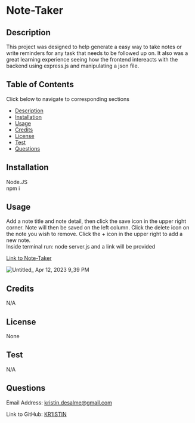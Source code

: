 # Note-Taker


## Description
This project was designed to help generate a easy way to take notes or write reminders for any task that needs to be followed up on. It also was a great learning experience seeing how the frontend intereacts with the backend using express.js and manipulating a json file. 



## Table of Contents 
Click below to navigate to corresponding sections
- [Description](#description)
- [Installation](#installation)
- [Usage](#usage)
- [Credits](#credits)
- [License](#license)
- [Test](#test)
- [Questions](#questions)

## Installation

Node.JS<br>
npm i<br>

## Usage
Add a note title and note detail, then click the save icon in the upper right corner.  Note will then be saved on the left column. Click the delete icon on the note you wish to remove. Click the + icon in the upper right to add a new note. <br>
Inside terminal run: node server.js and a link will be provided

<a href='https://tranquil-retreat-98333.herokuapp.com/'>Link to Note-Taker</a>

![Untitled_ Apr 12, 2023 9_39 PM](https://user-images.githubusercontent.com/121457179/231634271-39b278a1-2531-4757-bb1a-5c897a78dde4.gif)



## Credits

N/A

## License
None

## Test

N/A

## Questions 
Email Address:
<a href="mailto:kristin.desalme@gmail.com">kristin.desalme@gmail.com</a>

Link to GitHub:
<a href='https://github.com/KR1ISTIN'>KR1ISTIN</a>
